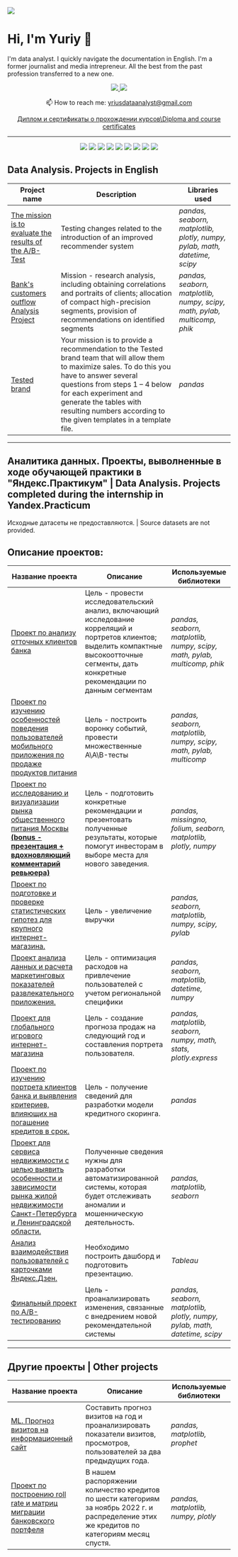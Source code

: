 <a id='link6'></a>
<a id='RUS'></a>
<a href="#ENG"><img src='https://img.shields.io/badge/RUS-ENG-blue'></a>

# Hi, I'm Yuriy 👋
I'm data analyst. I quickly navigate the documentation in English. I'm a former journalist and media intrepreneur. All the best from the past profession transferred to a new one.

<p align='center'>
   <a href="https://linkedin.com/in/yuriy-alekseev-7a8722253" target="_blank">
       <img src="https://img.shields.io/badge/linkedin-%230077B5.svg?&style=for-the-badge&logo=linkedin&logoColor=white"/>
   </a>
   <a href="https://t.me/Yrius" target="_blank">
       <img src="https://img.shields.io/badge/Telegram-2CA5E0?style=for-the-badge&logo=telegram&logoColor=white"/>
   </a>
<p align='center'>
   📫 How to reach me: <a href='mailto:jurij@ya.ru'>yriusdataanalyst@gmail.com</a>
</p>
  

</p>

<p align="center"> <a href="https://github.com/Yourius/Certificates">Диплом и сертификаты о прохождении курсов\Diploma and course certificates</a></p>

__________________________________________________________________________________________________________________________


<p align="center">
  <img src="https://img.shields.io/badge/python-3670A0?style=for-the-badge&logo=python&logoColor=ffdd54" />
  <img src="https://img.shields.io/badge/postgres-%23316192.svg?style=for-the-badge&logo=postgresql&logoColor=white" />
  <img src="https://img.shields.io/badge/Plotly-%233F4F75.svg?style=for-the-badge&logo=plotly&logoColor=white" />
  <img src="https://img.shields.io/badge/SciPy-%230C55A5.svg?style=for-the-badge&logo=scipy&logoColor=%white" />
  <img src="https://img.shields.io/badge/numpy-%23013243.svg?style=for-the-badge&logo=numpy&logoColor=white" />
  <img src="https://img.shields.io/badge/pandas-%23150458.svg?style=for-the-badge&logo=pandas&logoColor=white" />
  
  <img src="https://img.shields.io/badge/mysql-%2300f.svg?style=for-the-badge&logo=mysql&logoColor=white" />
  
   <img src="https://img.shields.io/badge/Tableau-E97627?style=for-the-badge&logo=Tableau&logoColor=white" />
    
  <img src="https://img.shields.io/badge/github-%23121011.svg?style=for-the-badge&logo=github&logoColor=white" />
  
</p>

## Data Analysis. Projects in English

Project name | Description | Libraries used
------ | ------|----------
[The mission is to evaluate the results of the A/B-Test](https://github.com/Yourius/Projects-in-English/blob/main/github_final_AB_project_ya_en/github_final_AB_project_ya_en.ipynb)|Testing changes related to the introduction of an improved recommender system |_pandas, seaborn, matplotlib, plotly, numpy, pylab, math, datetime, scipy_
[Bank's customers outflow Analysis Project](https://github.com/Yourius/Projects-in-English/blob/main/gihub_final_project_banks_en/gihub_final_project_banks_en.ipynb)|Mission - research analysis, including obtaining correlations and portraits of clients; allocation of compact high-precision segments, provision of recommendations on identified segments |_pandas, seaborn, matplotlib, numpy, scipy, math, pylab, multicomp, phik_ 
[Tested brand](https://github.com/Yourius/Tested_brand)|Your mission is to provide a recommendation to the Tested brand team that will allow them to maximize sales. To do this you have to answer several questions from steps 1 – 4 below for each experiment and generate the tables with resulting numbers according to the given templates in a template file.|_pandas_
__________________________________________________________________________________________________________________________
## Аналитика данных. Проекты, выволненныe в ходе обучающей практики в "Яндекс.Практикум" | Data Analysis. Projects completed during the internship in Yandex.Practicum

Исходные датасеты не предоставляются. | Source datasets are not provided.
## Описание проектов:

Название проекта | Описание | Используемые библиотеки
------ | ------|----------
[Проект по анализу отточных клиентов банка](https://github.com/Yourius/Projects_Ya/blob/main/gihub_final_project_banks_ru/gihub_final_project_banks_ru.ipynb)|Цель - провести исследовательский анализ, включающий исследование корреляций и портретов клиентов; выделить компактные высокоотточные сегменты, дать конкретные рекомендации по данным сегментам |_pandas, seaborn, matplotlib, numpy, scipy, math, pylab, multicomp, phik_ 
[Проект по изучению особенностей поведения пользователей мобильного приложения по продаже продуктов питания](https://github.com/Yourius/Projects_Ya/tree/main/funnel_A_A_B_test)|Цель - построить воронку событий, провести множественные A\A\B-тесты |_pandas, seaborn, matplotlib, numpy, scipy, math, pylab, multicomp_
[Проект по исследованию и визуализации рынка общественного питания Москвы **(bonus - презентация + вдохновляющий комментарий ревьюера)**](https://github.com/Yourius/Projects_Ya/tree/main/moscow_catering_market) | Цель - подготовить конкретные рекомендации и презентовать полученные результаты, которые помогут инвесторам в выборе места для нового заведения. | _pandas, missingno, folium, seaborn, matplotlib, plotly, numpy_
[Проект по подготовке и проверке статистических гипотез для крупного интернет-магазина.](https://github.com/Yourius/Projects_Ya/tree/main/AB_test_M_W)| Цель - увеличение выручки|_pandas, seaborn, matplotlib, numpy, scipy, pylab_
[Проект анализа данных и расчета маркетинговых показателей развлекательного приложения.](https://github.com/Yourius/Projects_Ya/tree/main/fun_application)| Цель - оптимизация расходов на привлечение пользователей с учетом региональной специфики | _pandas, seaborn, matplotlib, datetime, numpy_
[Проект для глобального игрового интернет-магазина](https://github.com/Yourius/Projects_Ya/tree/main/online_games)|Цель - создание прогноза продаж на следующий год и составления портрета пользователя.|_pandas, matplotlib, seaborn, numpy, math, stats, plotly.express_
[Проект по изучению портрета клиентов банка и выявления критериев, влияющих на погашение кредитов в срок.](https://github.com/Yourius/Projects_Ya/tree/main/credits_bank)|Цель - получение сведений для разработки модели кредитного скоринга.|_pandas_
[Проект для сервиса недвижимости с целью выявить особенности и зависимости рынка жилой недвижимости Санкт-Петербурга и Ленинградской области.](https://github.com/Yourius/Projects_Ya/tree/main/real_estate)|Полученные сведения нужны для разработки автоматизированной системы, которая будет отслеживать аномалии и мошенническую деятельность.|_pandas, matplotlib, seaborn_
[Анализ взаимодействия пользователей с карточками Яндекс.Дзен.](https://github.com/Yourius/Projects_Ya/tree/main/dashboard)|Необходимо построить дашборд и подготовить презентацию.|_Tableau_
[Финальный проект по A/B-тестированию](https://github.com/Yourius/Projects_Ya/blob/main/github_final_AB_project_ya_ru/github_final_AB_project_ya_ru.ipynb)|Цель - проанализировать изменения, связанные с внедрением новой рекомендательной системы|_pandas, seaborn, matplotlib, plotly, numpy, pylab, math, datetime, scipy_

__________________________________________________________________________________________________________________________
## Другие проекты | Other projects

Название проекта | Описание | Используемые библиотеки
------ | ------|----------
[ML. Прогноз визитов на информационный сайт](https://github.com/Yourius/Tests/blob/main/tested_rbc.ipynb)|Составить прогноз визитов на год и проанализировать показатели визитов, просмотров, пользователей за два предыдущих года.|_pandas, matplotlib, prophet_
[Проект по построению roll rate и матриц миграции банковского портфеля](https://github.com/Yourius/Tests/blob/main/git_pet_project_roll_rate_migration_matrix.ipynb)|В нашем распоряжении количество кредитов по шести категориям за ноябрь 2022 г. и распределение этих же кредитов по категориям месяц спустя.|_pandas, matplotlib, numpy, plotly_
